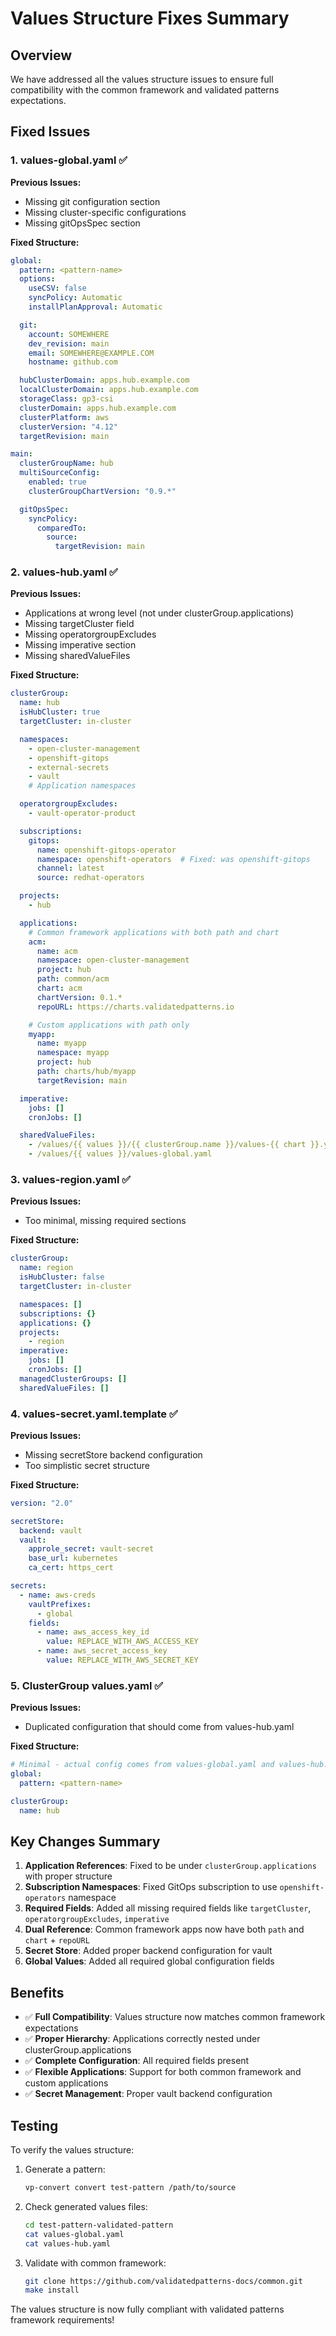 # Values Structure Fixes Summary

## Overview

We have addressed all the values structure issues to ensure full compatibility with the common framework and validated patterns expectations.

## Fixed Issues

### 1. **values-global.yaml** ✅

**Previous Issues:**
- Missing git configuration section
- Missing cluster-specific configurations
- Missing gitOpsSpec section

**Fixed Structure:**
```yaml
global:
  pattern: <pattern-name>
  options:
    useCSV: false
    syncPolicy: Automatic
    installPlanApproval: Automatic

  git:
    account: SOMEWHERE
    dev_revision: main
    email: SOMEWHERE@EXAMPLE.COM
    hostname: github.com

  hubClusterDomain: apps.hub.example.com
  localClusterDomain: apps.hub.example.com
  storageClass: gp3-csi
  clusterDomain: apps.hub.example.com
  clusterPlatform: aws
  clusterVersion: "4.12"
  targetRevision: main

main:
  clusterGroupName: hub
  multiSourceConfig:
    enabled: true
    clusterGroupChartVersion: "0.9.*"

  gitOpsSpec:
    syncPolicy:
      comparedTo:
        source:
          targetRevision: main
```

### 2. **values-hub.yaml** ✅

**Previous Issues:**
- Applications at wrong level (not under clusterGroup.applications)
- Missing targetCluster field
- Missing operatorgroupExcludes
- Missing imperative section
- Missing sharedValueFiles

**Fixed Structure:**
```yaml
clusterGroup:
  name: hub
  isHubCluster: true
  targetCluster: in-cluster

  namespaces:
    - open-cluster-management
    - openshift-gitops
    - external-secrets
    - vault
    # Application namespaces

  operatorgroupExcludes:
    - vault-operator-product

  subscriptions:
    gitops:
      name: openshift-gitops-operator
      namespace: openshift-operators  # Fixed: was openshift-gitops
      channel: latest
      source: redhat-operators

  projects:
    - hub

  applications:
    # Common framework applications with both path and chart
    acm:
      name: acm
      namespace: open-cluster-management
      project: hub
      path: common/acm
      chart: acm
      chartVersion: 0.1.*
      repoURL: https://charts.validatedpatterns.io

    # Custom applications with path only
    myapp:
      name: myapp
      namespace: myapp
      project: hub
      path: charts/hub/myapp
      targetRevision: main

  imperative:
    jobs: []
    cronJobs: []

  sharedValueFiles:
    - /values/{{ values }}/{{ clusterGroup.name }}/values-{{ chart }}.yaml
    - /values/{{ values }}/values-global.yaml
```

### 3. **values-region.yaml** ✅

**Previous Issues:**
- Too minimal, missing required sections

**Fixed Structure:**
```yaml
clusterGroup:
  name: region
  isHubCluster: false
  targetCluster: in-cluster

  namespaces: []
  subscriptions: {}
  applications: {}
  projects:
    - region
  imperative:
    jobs: []
    cronJobs: []
  managedClusterGroups: []
  sharedValueFiles: []
```

### 4. **values-secret.yaml.template** ✅

**Previous Issues:**
- Missing secretStore backend configuration
- Too simplistic secret structure

**Fixed Structure:**
```yaml
version: "2.0"

secretStore:
  backend: vault
  vault:
    approle_secret: vault-secret
    base_url: kubernetes
    ca_cert: https_cert

secrets:
  - name: aws-creds
    vaultPrefixes:
      - global
    fields:
      - name: aws_access_key_id
        value: REPLACE_WITH_AWS_ACCESS_KEY
      - name: aws_secret_access_key
        value: REPLACE_WITH_AWS_SECRET_KEY
```

### 5. **ClusterGroup values.yaml** ✅

**Previous Issues:**
- Duplicated configuration that should come from values-hub.yaml

**Fixed Structure:**
```yaml
# Minimal - actual config comes from values-global.yaml and values-hub.yaml
global:
  pattern: <pattern-name>

clusterGroup:
  name: hub
```

## Key Changes Summary

1. **Application References**: Fixed to be under `clusterGroup.applications` with proper structure
2. **Subscription Namespaces**: Fixed GitOps subscription to use `openshift-operators` namespace
3. **Required Fields**: Added all missing required fields like `targetCluster`, `operatorgroupExcludes`, `imperative`
4. **Dual Reference**: Common framework apps now have both `path` and `chart` + `repoURL`
5. **Secret Store**: Added proper backend configuration for vault
6. **Global Values**: Added all required global configuration fields

## Benefits

- ✅ **Full Compatibility**: Values structure now matches common framework expectations
- ✅ **Proper Hierarchy**: Applications correctly nested under clusterGroup.applications
- ✅ **Complete Configuration**: All required fields present
- ✅ **Flexible Applications**: Support for both common framework and custom applications
- ✅ **Secret Management**: Proper vault backend configuration

## Testing

To verify the values structure:

1. Generate a pattern:
   ```bash
   vp-convert convert test-pattern /path/to/source
   ```

2. Check generated values files:
   ```bash
   cd test-pattern-validated-pattern
   cat values-global.yaml
   cat values-hub.yaml
   ```

3. Validate with common framework:
   ```bash
   git clone https://github.com/validatedpatterns-docs/common.git
   make install
   ```

The values structure is now fully compliant with validated patterns framework requirements!